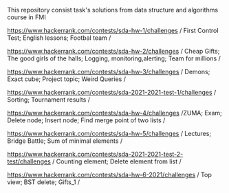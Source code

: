 This repository consist task's solutions from data structure and algorithms course in FMI 

https://www.hackerrank.com/contests/sda-hw-1/challenges    / First Control Test; English lessons; Footbal team /

https://www.hackerrank.com/contests/sda-hw-2/challenges    / Cheap Gifts; The good girls of the halls; Logging, monitoring,alerting; Team for millions / 

https://www.hackerrank.com/contests/sda-hw-3/challenges   / Demons; Exact cube; Project topic; Weird Queries /

https://www.hackerrank.com/contests/sda-2021-2021-test-1/challenges  / Sorting; Tournament results / 

https://www.hackerrank.com/contests/sda-hw-4/challenges /ZUMA; Exam; Delete node; Insert node; Find merge point of two lists / 

https://www.hackerrank.com/contests/sda-hw-5/challenges  / Lectures; Bridge Battle; Sum of minimal elements / 

https://www.hackerrank.com/contests/sda-2021-2021-test-2-test/challenges / Counting element; Delete element from list / 

https://www.hackerrank.com/contests/sda-hw-6-2021/challenges  / Top view; BST delete; Gifts_1 / 
